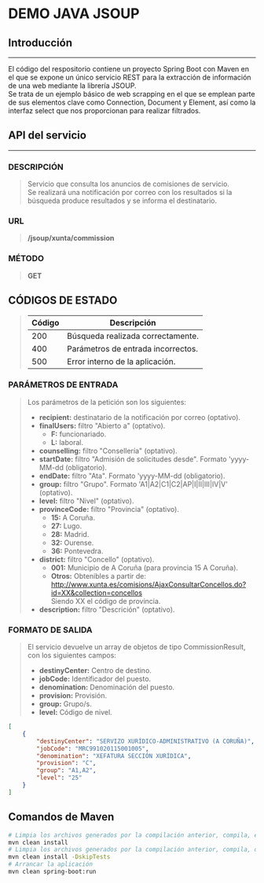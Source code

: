 # DEMO JAVA JSOUP

## Introducción 
___
El código del respositorio contiene un proyecto Spring Boot con Maven en el que se expone un único servicio REST para la extracción de información de una web mediante la librería JSOUP.  
Se trata de un ejemplo básico de web scrapping en el que se emplean parte de sus elementos clave como Connection, Document y Element, así como la interfaz select que nos proporcionan para realizar filtrados.

## API del servicio 
___
### DESCRIPCIÓN

> Servicio que consulta los anuncios de comisiones de servicio.   
> Se realizará una notificación por correo con los resultados si la búsqueda produce resultados y se informa el destinatario.

### URL
> **/jsoup/xunta/commission**

### MÉTODO
> **GET**

## CÓDIGOS DE ESTADO

> | Código | Descripción |
> | ------ | ----------- |
> |  200   | Búsqueda realizada correctamente. |
> |  400   | Parámetros de entrada incorrectos. |
> |  500   | Error interno de la aplicación. |

### PARÁMETROS DE ENTRADA
> Los parámetros de la petición son los siguientes:
> + **recipient:** destinatario de la notificación por correo (optativo).
> + **finalUsers:** filtro "Abierto a" (optativo).
>   - **F:** funcionariado.
>   - **L:** laboral.
> + **counselling:** filtro "Consellería" (optativo).
> + **startDate:** filtro "Admisión de solicitudes desde". Formato 'yyyy-MM-dd (obligatorio).
> + **endDate:** filtro "Ata". Formato 'yyyy-MM-dd (obligatorio).
> + **group:** filtro "Grupo". Formato 'A1|A2|C1|C2|AP|I|II|III|IV|V' (optativo).
> + **level:** filtro "Nivel" (optativo).
> + **provinceCode:** filtro "Provincia" (optativo).
>   - **15:** A Coruña.
>   - **27:** Lugo.
>   - **28:** Madrid.
>   - **32:** Ourense.
>   - **36:** Pontevedra.
> + **district:** filtro "Concello" (optativo).
>   - **001:** Municipio de A Coruña (para provincia 15 A Coruña).
>   - **Otros:** Obtenibles a partir de:   
      http://www.xunta.es/comisions/AjaxConsultarConcellos.do?id=XX&collection=concellos   
      Siendo XX el código de provincia.
> + **description:** filtro "Descrición" (optativo).

### FORMATO DE SALIDA
> El servicio devuelve un array de objetos de tipo CommissionResult, con los siguientes campos:
> + **destinyCenter:** Centro de destino.
> + **jobCode:** Identificador del puesto.
> + **denomination:** Denominación del puesto.
> + **provision:** Provisión.
> + **group:** Grupo/s.
> + **level:** Código de nivel.

``` json
[
	{
		"destinyCenter": "SERVIZO XURÍDICO-ADMINISTRATIVO (A CORUÑA)",
		"jobCode": "MRC991020115001005",
		"denomination": "XEFATURA SECCIÓN XURÍDICA",
		"provision": "C",
		"group": "A1,A2",
		"level": "25"
	}
]
```

## Comandos de Maven
```bash
# Limpia los archivos generados por la compilación anterior, compila, ejecuta los test unitarios e instala el paquete en el respositorio local.
mvn clean install
# Limpia los archivos generados por la compilación anterior, compila, omite la ejecución de los test unitarios e instala el paquete en el respositorio local.
mvn clean install -DskipTests
# Arrancar la aplicación
mvn clean spring-boot:run
```
